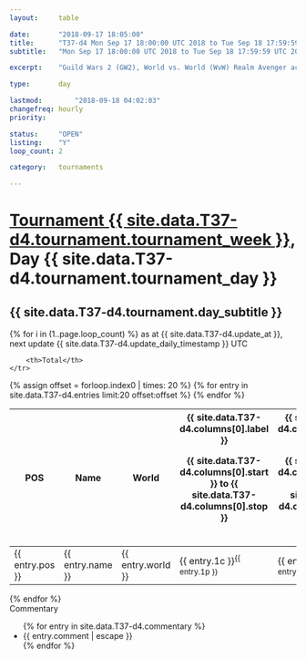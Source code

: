 ```yaml
---
layout: 	table

date: 		"2018-09-17 18:05:00"
title: 		"T37-d4 Mon Sep 17 18:00:00 UTC 2018 to Tue Sep 18 17:59:59 UTC 2018"
subtitle: 	"Mon Sep 17 18:00:00 UTC 2018 to Tue Sep 18 17:59:59 UTC 2018"

excerpt:    "Guild Wars 2 (GW2), World vs. World (WvW) Realm Avenger achivement Tournament. \"Every Kill Counts\""

type:       day

lastmod: 		"2018-09-18 04:02:03"
changefreq: hourly
priority:   

status:     "OPEN"
listing:    "Y"
loop_count: 2

category: 	tournaments

---
```

<div class="table_header">
    <h1><a href="{{ site.data.T37-d4.tournament.week_url }}">Tournament {{ site.data.T37-d4.tournament.tournament_week }}</a>, Day {{ site.data.T37-d4.tournament.tournament_day }}</h1>
    <h2>{{ site.data.T37-d4.tournament.day_subtitle }}</h2> 
</div>

{% for i in (1..page.loop_count) %}
<span class="table_nextupdate">as at {{ site.data.T37-d4.update_at }}, next update {{ site.data.T37-d4.update_daily_timestamp }} UTC</span> 
<table class="day_table">
  <colgroup>
    <col style="width:18px">
    <col style="width:55px">
    <col style="width:55px">
    <col style="width:12px">
    <col style="width:12px">
    <col style="width:12px">
    <col style="width:12px">
    <col style="width:12px">
    <col style="width:12px">
    <col style="width:12px">
    <col style="width:12px">
    <col style="width:12px">
    <col style="width:12px">
    <col style="width:12px">
    <col style="width:12px">
    <col style="width:12px">
    <col style="width:12px">
    <col style="width:12px">
    <col style="width:12px">
    <col style="width:12px">
    <col style="width:12px">
    <col style="width:12px">
    <col style="width:12px">
    <col style="width:12px">
    <col style="width:12px">
    <col style="width:12px">
    <col style="width:12px">
    <col style="width:18px">
  </colgroup>  
  <thead>
    <tr>
        <th>POS</th>
        <th class="AlignLeft">Name</th>
        <th class="AlignLeft">World</th>

<th><div class="label">{{ site.data.T37-d4.columns[0].label }}<p class="onhover">{{ site.data.T37-d4.columns[0].start }} to {{ site.data.T37-d4.columns[0].stop }}</p></div>​</th>
<th><div class="label">{{ site.data.T37-d4.columns[1].label }}<p class="onhover">{{ site.data.T37-d4.columns[1].start }} to {{ site.data.T37-d4.columns[1].stop }}</p></div>​</th>
<th><div class="label">{{ site.data.T37-d4.columns[2].label }}<p class="onhover">{{ site.data.T37-d4.columns[2].start }} to {{ site.data.T37-d4.columns[2].stop }}</p></div>​</th>
<th><div class="label">{{ site.data.T37-d4.columns[3].label }}<p class="onhover">{{ site.data.T37-d4.columns[3].start }} to {{ site.data.T37-d4.columns[3].stop }}</p></div>​</th>
<th><div class="label">{{ site.data.T37-d4.columns[4].label }}<p class="onhover">{{ site.data.T37-d4.columns[4].start }} to {{ site.data.T37-d4.columns[4].stop }}</p></div>​</th>
<th><div class="label">{{ site.data.T37-d4.columns[5].label }}<p class="onhover">{{ site.data.T37-d4.columns[5].start }} to {{ site.data.T37-d4.columns[5].stop }}</p></div>​</th>
<th><div class="label">{{ site.data.T37-d4.columns[6].label }}<p class="onhover">{{ site.data.T37-d4.columns[6].start }} to {{ site.data.T37-d4.columns[6].stop }}</p></div>​</th>
<th><div class="label">{{ site.data.T37-d4.columns[7].label }}<p class="onhover">{{ site.data.T37-d4.columns[7].start }} to {{ site.data.T37-d4.columns[7].stop }}</p></div>​</th>
<th><div class="label">{{ site.data.T37-d4.columns[8].label }}<p class="onhover">{{ site.data.T37-d4.columns[8].start }} to {{ site.data.T37-d4.columns[8].stop }}</p></div>​</th>
<th><div class="label">{{ site.data.T37-d4.columns[9].label }}<p class="onhover">{{ site.data.T37-d4.columns[9].start }} to {{ site.data.T37-d4.columns[9].stop }}</p></div>​</th>
<th><div class="label">{{ site.data.T37-d4.columns[10].label }}<p class="onhover">{{ site.data.T37-d4.columns[10].start }} to {{ site.data.T37-d4.columns[10].stop }}</p></div>​</th>

<th><div class="label">{{ site.data.T37-d4.columns[11].label }}<p class="onhover">{{ site.data.T37-d4.columns[11].start }} to {{ site.data.T37-d4.columns[11].stop }}</p></div>​</th>
<th><div class="label">{{ site.data.T37-d4.columns[12].label }}<p class="onhover">{{ site.data.T37-d4.columns[12].start }} to {{ site.data.T37-d4.columns[12].stop }}</p></div>​</th>
<th><div class="label">{{ site.data.T37-d4.columns[13].label }}<p class="onhover">{{ site.data.T37-d4.columns[13].start }} to {{ site.data.T37-d4.columns[13].stop }}</p></div>​</th>
<th><div class="label">{{ site.data.T37-d4.columns[14].label }}<p class="onhover">{{ site.data.T37-d4.columns[14].start }} to {{ site.data.T37-d4.columns[14].stop }}</p></div>​</th>
<th><div class="label">{{ site.data.T37-d4.columns[15].label }}<p class="onhover">{{ site.data.T37-d4.columns[15].start }} to {{ site.data.T37-d4.columns[15].stop }}</p></div>​</th>
<th><div class="label">{{ site.data.T37-d4.columns[16].label }}<p class="onhover">{{ site.data.T37-d4.columns[16].start }} to {{ site.data.T37-d4.columns[16].stop }}</p></div>​</th>
<th><div class="label">{{ site.data.T37-d4.columns[17].label }}<p class="onhover">{{ site.data.T37-d4.columns[17].start }} to {{ site.data.T37-d4.columns[17].stop }}</p></div>​</th>
<th><div class="label">{{ site.data.T37-d4.columns[18].label }}<p class="onhover">{{ site.data.T37-d4.columns[18].start }} to {{ site.data.T37-d4.columns[18].stop }}</p></div>​</th>
<th><div class="label">{{ site.data.T37-d4.columns[19].label }}<p class="onhover">{{ site.data.T37-d4.columns[19].start }} to {{ site.data.T37-d4.columns[19].stop }}</p></div>​</th>
<th><div class="label">{{ site.data.T37-d4.columns[20].label }}<p class="onhover">{{ site.data.T37-d4.columns[20].start }} to {{ site.data.T37-d4.columns[20].stop }}</p></div>​</th>

<th><div class="label">{{ site.data.T37-d4.columns[21].label }}<p class="onhover">{{ site.data.T37-d4.columns[21].start }} to {{ site.data.T37-d4.columns[21].stop }}</p></div>​</th>
<th><div class="label">{{ site.data.T37-d4.columns[22].label }}<p class="onhover">{{ site.data.T37-d4.columns[22].start }} to {{ site.data.T37-d4.columns[22].stop }}</p></div>​</th>
<th><div class="label">{{ site.data.T37-d4.columns[23].label }}<p class="onhover">{{ site.data.T37-d4.columns[23].start }} to {{ site.data.T37-d4.columns[23].stop }}</p></div>​</th>

        <th>Total</th>
    </tr>
  </thead>
  {% assign offset = forloop.index0 | times: 20 %}
<tbody>
{% for entry in site.data.T37-d4.entries limit:20 offset:offset %}
  <tr>
    <td class="pl{{ entry.pos }}">{{ entry.pos }}</td>
    <td class="AlignLeft">{{ entry.name }}</td>
    <td class="AlignLeft">{{ entry.world }}</td>
    <td class="pl{{ entry.1p }}">{{ entry.1c }}<sup>{{ entry.1p }}</sup></td>
    <td class="pl{{ entry.2p }}">{{ entry.2c }}<sup>{{ entry.2p }}</sup></td>
    <td class="pl{{ entry.3p }}">{{ entry.3c }}<sup>{{ entry.3p }}</sup></td>
    <td class="pl{{ entry.4p }}">{{ entry.4c }}<sup>{{ entry.4p }}</sup></td>
    <td class="pl{{ entry.5p }}">{{ entry.5c }}<sup>{{ entry.5p }}</sup></td>
    <td class="pl{{ entry.6p }}">{{ entry.6c }}<sup>{{ entry.6p }}</sup></td>
    <td class="pl{{ entry.7p }}">{{ entry.7c }}<sup>{{ entry.7p }}</sup></td>
    <td class="pl{{ entry.8p }}">{{ entry.8c }}<sup>{{ entry.8p }}</sup></td>
    <td class="pl{{ entry.9p }}">{{ entry.9c }}<sup>{{ entry.9p }}</sup></td>
    <td class="pl{{ entry.10p }}">{{ entry.10c }}<sup>{{ entry.10p }}</sup></td>
    <td class="pl{{ entry.11p }}">{{ entry.11c }}<sup>{{ entry.11p }}</sup></td>
    <td class="pl{{ entry.12p }}">{{ entry.12c }}<sup>{{ entry.12p }}</sup></td>
    <td class="pl{{ entry.13p }}">{{ entry.13c }}<sup>{{ entry.13p }}</sup></td>
    <td class="pl{{ entry.14p }}">{{ entry.14c }}<sup>{{ entry.14p }}</sup></td>
    <td class="pl{{ entry.15p }}">{{ entry.15c }}<sup>{{ entry.15p }}</sup></td>
    <td class="pl{{ entry.16p }}">{{ entry.16c }}<sup>{{ entry.16p }}</sup></td>
    <td class="pl{{ entry.17p }}">{{ entry.17c }}<sup>{{ entry.17p }}</sup></td>
    <td class="pl{{ entry.18p }}">{{ entry.18c }}<sup>{{ entry.18p }}</sup></td>
    <td class="pl{{ entry.19p }}">{{ entry.19c }}<sup>{{ entry.19p }}</sup></td>
    <td class="pl{{ entry.20p }}">{{ entry.20c }}<sup>{{ entry.20p }}</sup></td>
    <td class="pl{{ entry.21p }}">{{ entry.21c }}<sup>{{ entry.21p }}</sup></td>
    <td class="pl{{ entry.22p }}">{{ entry.22c }}<sup>{{ entry.22p }}</sup></td>
    <td class="pl{{ entry.23p }}">{{ entry.23c }}<sup>{{ entry.23p }}</sup></td>
    <td class="pl{{ entry.24p }}">{{ entry.24c }}<sup>{{ entry.24p }}</sup></td>
    <td>{{ entry.total }}</td>
  </tr>
{% endfor %}  
</tbody>
</table>
<div class="leaderboard"></div>
{% endfor %}

<div class="commentary">
  <span class="commentary_title">Commentary</span>
  <ul>
    {% for entry in site.data.T37-d4.commentary %}
    <li class="commentary_list">{{ entry.comment | escape }}</li>
    {% endfor %}
  </ul>
</div>



